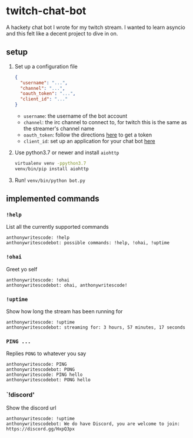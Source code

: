 twitch-chat-bot
===============

A hackety chat bot I wrote for my twitch stream.  I wanted to learn asyncio
and this felt like a decent project to dive in on.

## setup

1. Set up a configuration file

   ```json
   {
     "username": "...",
     "channel": "...",
     "oauth_token": "...",
     "client_id": "..."
   }
   ```

   - `username`: the username of the bot account
   - `channel`: the irc channel to connect to, for twitch this is the same as
     the streamer's channel name
   - `oauth_token`: follow the directions [here][docs-irc] to get a token
   - `client_id`: set up an application for your chat bot [here][app-setup]

1. Use python3.7 or newer and install `aiohttp`

   ```bash
   virtualenv venv -ppython3.7
   venv/bin/pip install aiohttp
   ```

1. Run! `venv/bin/python bot.py`

[docs-irc]: https://dev.twitch.tv/docs/irc/
[app-setup]: https://dev.twitch.tv/docs/authentication/#registration

## implemented commands

### `!help`

List all the currently supported commands

```
anthonywritescode: !help
anthonywritescodebot: possible commands: !help, !ohai, !uptime
```

### `!ohai`

Greet yo self

```
anthonywritescode: !ohai
anthonywritescodebot: ohai, anthonywritescode!
```

### `!uptime`

Show how long the stream has been running for

```
anthonywritescode: !uptime
anthonywritescodebot: streaming for: 3 hours, 57 minutes, 17 seconds
```

### `PING ...`

Replies `PONG` to whatever you say

```
anthonywritescode: PING
anthonywritescodebot: PONG
anthonywritescode: PING hello
anthonywritescodebot: PONG hello
```

### `!discord'

Show the discord url

```
anthonywritescode: !uptime
anthonywritescodebot: We do have Discord, you are welcome to join: https://discord.gg/HxpQ3px
```
